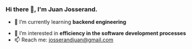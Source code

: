 ### Hi there 👋, I'm Juan Josserand.

- 🌱 I’m currently learning **backend engineering**
<!-- - 🔭 I’m currently working on  -->
- 🤔 I’m interested in **efficiency in the software development processes**
- 📫 Reach me: josserandjuan@gmail.com
